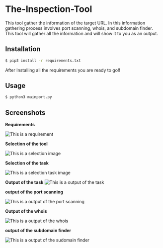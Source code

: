 # The-Inspection-Tool
This tool gather the information of the target URL. In this information gathering process involves port scanning, whois, and subdomain finder. This tool will gather all the information and will show it to you as an output.

Installation
---------------------
```bash
$ pip3 install -r requirements.txt
```

After Installing all the requirements you are ready to go!!

Usage
---------------------
```bash
$ python3 mainport.py
```

Screenshots
---------------------

**Requirements**

![This is a requirement]()

**Selection of the tool**

![This is a selection image]()

**Selection of the task**

![This is a selection task image]()

**Output of the task**
![This is a output of the task]()

**output of the port scanning**

![This is a output of the port scanning]()

**Output of the whois**

![This is a output of the whois]()

**output of the subdomain finder**

![This is a output of the sudomain finder]()
